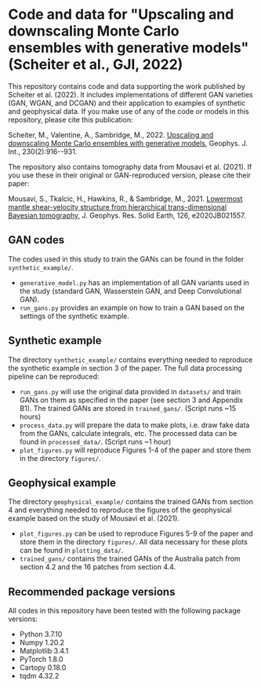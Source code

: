 # Code and data for "Upscaling and downscaling Monte Carlo ensembles with generative models" (Scheiter et al., GJI, 2022)

This repository contains code and data supporting the work published by Scheiter et al. (2022). It includes implementations of different GAN varieties (GAN, WGAN, and DCGAN) and their application to examples of synthetic and geophysical data. If you make use of any of the code or models in this repository, please cite this publication:

Scheiter, M., Valentine, A., Sambridge, M., 2022. [Upscaling and downscaling Monte Carlo ensembles with generative models](https://doi.org/10.1093/gji/ggac100), Geophys. J. Int., 230(2):916--931.

The repository also contains tomography data from Mousavi et al. (2021). If you use these in their original or GAN-reproduced version, please cite their paper:

Mousavi, S., Tkalcic, H., Hawkins, R., & Sambridge, M., 2021. [Lowermost mantle shear-velocity structure from hierarchical trans-dimensional Bayesian tomography](https://agupubs.onlinelibrary.wiley.com/doi/full/10.1029/2020JB021557), J. Geophys. Res. Solid Earth, 126, e2020JB021557.

## GAN codes
The codes used in this study to train the GANs can be found in the folder `synthetic_example/`.
- `generative_model.py` has an implementation of all GAN variants used in the study (standard GAN, Wasserstein GAN, and Deep Convolutional GAN).
- `run_gans.py` provides an example on how to train a GAN based on the settings of the synthetic example.

## Synthetic example
The directory `synthetic_example/` contains everything needed to reproduce the synthetic example in section 3 of the paper. The full data processing pipeline can be reproduced:
- `run_gans.py` will use the original data provided in `datasets/` and train GANs on them as specified in the paper (see section 3 and Appendix B1). The trained GANs are stored in `trained_gans/`. (Script runs ~15 hours)
- `process_data.py` will prepare the data to make plots, i.e. draw fake data from the GANs, calculate integrals, etc. The processed data can be found in `processed_data/`. (Script runs ~1 hour)
- `plot_figures.py` will reproduce Figures 1-4 of the paper and store them in the directory `figures/`.

## Geophysical example
The directory `geophysical_example/` contains the trained GANs from section 4 and everything needed to reproduce the figures of the geophysical example based on the study of Mousavi et al. (2021).
- `plot_figures.py` can be used to reproduce Figures 5-9 of the paper and store them in the directory `figures/`. All data necessary for these plots can be found in `plotting_data/`.
- `trained_gans/` contains the trained GANs of the Australia patch from section 4.2 and the 16 patches from section 4.4.

## Recommended package versions
All codes in this repository have been tested with the following package versions:
- Python 3.7.10
- Numpy 1.20.2
- Matplotlib 3.4.1
- PyTorch 1.8.0
- Cartopy 0.18.0
- tqdm 4.32.2
